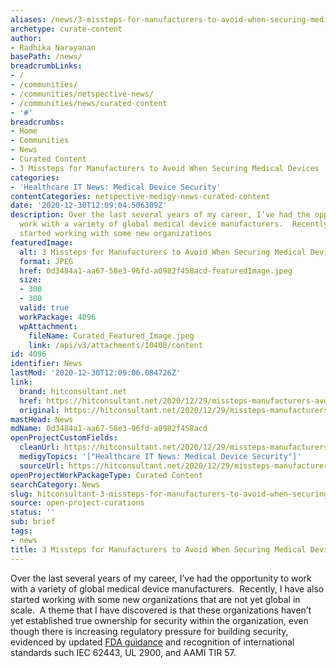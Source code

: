 ```yaml
---
aliases: /news/3-missteps-for-manufacturers-to-avoid-when-securing-medical-devices
archetype: curate-content
author:
- Radhika Narayanan
basePath: /news/
breadcrumbLinks:
- /
- /communities/
- /communities/netspective-news/
- /communities/news/curated-content
- '#'
breadcrumbs:
- Home
- Communities
- News
- Curated Content
- 3 Missteps for Manufacturers to Avoid When Securing Medical Devices
categories:
- 'Healthcare IT News: Medical Device Security'
contentCategories: netspective-medigy-news-curated-content
date: '2020-12-30T12:09:04.506309Z'
description: Over the last several years of my career, I’ve had the opportunity to
  work with a variety of global medical device manufacturers.  Recently, I have also
  started working with some new organizations
featuredImage:
  alt: 3 Missteps for Manufacturers to Avoid When Securing Medical Devices
  format: JPEG
  href: 0d3484a1-aa67-58e3-96fd-a0982f458acd-featuredImage.jpeg
  size:
  - 300
  - 300
  valid: true
  workPackage: 4096
  wpAttachment:
    fileName: Curated_Featured_Image.jpeg
    link: /api/v3/attachments/10408/content
id: 4096
identifier: News
lastMod: '2020-12-30T12:09:06.084726Z'
link:
  brand: hitconsultant.net
  href: https://hitconsultant.net/2020/12/29/missteps-manufacturers-avoid-securing-medical-devices/#.X-xrxtj7RPY
  original: https://hitconsultant.net/2020/12/29/missteps-manufacturers-avoid-securing-medical-devices/#.X-xrxtj7RPY
mastHead: News
mdName: 0d3484a1-aa67-58e3-96fd-a0982f458acd
openProjectCustomFields:
  cleanUrl: https://hitconsultant.net/2020/12/29/missteps-manufacturers-avoid-securing-medical-devices/#.X-xrxtj7RPY
  medigyTopics: '["Healthcare IT News: Medical Device Security"]'
  sourceUrl: https://hitconsultant.net/2020/12/29/missteps-manufacturers-avoid-securing-medical-devices/#.X-xrxtj7RPY
openProjectWorkPackageType: Curated Content
searchCategory: News
slug: hitconsultant-3-missteps-for-manufacturers-to-avoid-when-securing-medical-devices
source: open-project-curations
status: ''
sub: brief
tags:
- news
title: 3 Missteps for Manufacturers to Avoid When Securing Medical Devices
---
```


<p>Over the last several years of my career, I’ve had the opportunity to work with a variety of global medical device manufacturers.&nbsp; Recently, I have also started working with some new organizations that are not yet global in scale.&nbsp; A theme that I have discovered is that these organizations haven’t yet established true ownership for security within the organization, even though there is increasing regulatory pressure for building security, evidenced by updated <a href="https://www.fda.gov/regulatory-information/search-fda-guidance-documents/content-premarket-submissions-management-cybersecurity-medical-devices">FDA guidance</a> and recognition of international standards such IEC 62443, UL 2900, and AAMI TIR 57.&nbsp;&nbsp;</p>